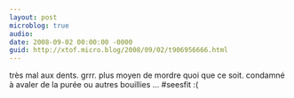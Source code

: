```yaml
---
layout: post
microblog: true
audio: 
date: 2008-09-02 00:00:00 -0000
guid: http://xtof.micro.blog/2008/09/02/t906956666.html
---
```

très mal aux dents. grrr. plus moyen de mordre quoi que ce soit. condamné à avaler de la purée ou autres bouillies ... #seesfit  :(
